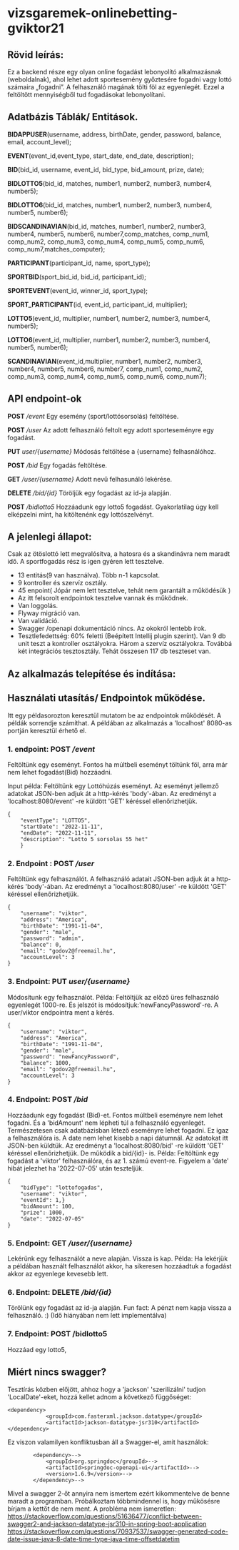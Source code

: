 # vizsgaremek-onlinebetting-gviktor21

## Rövid leírás:
Ez a backend része egy olyan online fogadást lebonyolító alkalmazásnak (weboldalnak), ahol lehet adott sportesemény győztesére fogadni vagy lottó számaira „fogadni”. A felhasználó magának tölti föl az egyenlegét. Ezzel a feltöltött mennyiségből tud fogadásokat lebonyolítani.

## Adatbázis Táblák/ Entitások. 

<b>BIDAPPUSER</b>(username, address, birthDate, gender, password, balance, email, account_level);

<b>EVENT</b>(event_id,event_type, start_date, end_date, description);

<b>BID</b>(bid_id, username, event_id, bid_type, bid_amount, prize, date);

<b>BIDLOTTO5</b>(bid_id, matches, number1, number2, number3, number4, number5);

<b>BIDLOTTO6</b>(bid_id, matches, number1, number2, number3, number4, number5, number6);

<b>BIDSCANDINAVIAN</b>(bid_id, matches, number1, number2, number3, number4, number5, number6, number7,comp_matches, comp_num1, comp_num2, comp_num3, comp_num4, comp_num5, comp_num6, comp_num7,matches_computer);

<b>PARTICIPANT</b>(participant_id, name, sport_type);

<b>SPORTBID</b>(sport_bid_id, bid_id, participant_id);

<b>SPORTEVENT</b>(event_id, winner_id, sport_type);

<b>SPORT_PARTICIPANT</b>(id, event_id, participant_id, multiplier);

<b>LOTTO5</b>(event_id, multiplier, number1, number2, number3, number4, number5);

<b>LOTTO6</b>(event_id, multiplier, number1, number2, number3, number4, number5, number6);

<b>SCANDINAVIAN</b>(event_id,multiplier, number1, number2, number3, number4, number5, number6, number7, comp_num1, comp_num2, comp_num3, comp_num4, comp_num5, comp_num6, comp_num7);

## API endpoint-ok

<b>POST</b> */event* Egy esemény (sport/lottósorsolás) feltöltése.

<b>POST</b> */user* Az adott felhasználó feltolt egy adott sporteseményre egy fogadást.

<b>PUT</b> *user/{username}* Módosás feltöltése a {username} felhasnálóhoz.

<b>POST</b> */bid* Egy fogadás feltöltése. 

 <b>GET</b> */user/{username}* Adott nevű felhasunáló lekérése.

 <b>DELETE</b> */bid/{id}* Töröljük egy fogadást az id-ja alapján.

<b>POST</b> */bidlotto5* Hozzáadunk egy lotto5 fogadást. Gyakorlatilag úgy kell elképzelni mint, ha kitöltenénk egy lottószelvényt.

## A jelenlegi állapot:
Csak az ötöslottó lett megvalósítva, a hatosra és a skandinávra nem maradt idő. A sportfogadás rész is igen gyéren lett tesztelve.
- 13 entitás(9 van használva). Több n-1 kapcsolat.
- 9 kontroller és szervíz osztály.
- 45 enpoint( Jópár nem lett tesztelve, tehát nem garantált a működésük )
- Az itt felsorolt endpointok tesztelve vannak és működnek.
- Van loggolás.
- Flyway migráció van.
- Van validáció.
- Swagger /openapi dokumentáció nincs. Az okokról lentebb írok.
- Tesztlefedettség: 60% feletti (Beépített Intellij plugin szerint). Van 9 db unit teszt a kontroller osztályokra. Három a szervíz osztályokra. Továbbá két integrációs tesztosztály. Tehát összesen 117 db teszteset van.

## Az alkalmazás telepítése és indítása:


## Használati utasítás/ Endpointok működése.
Itt egy példasorozton keresztül mutatom be az endpointok működését. A példák sorrendje számíthat. A példában az alkalmazás a 'localhost' 8080-as portján keresztül érhető el.

### 1. endpoint: <b>POST</b> */event*
Feltöltünk egy eseményt. Fontos ha múltbeli eseményt töltünk föl, arra már nem lehet fogadást(Bid) hozzáadni.

Input példa: Feltöltünk egy Lottóhúzás eseményt. Az eseményt jellemző adatokat JSON-ben adjuk át a http-kérés 'body'-ában. Az eredményt a 'localhost:8080/event' -re küldött 'GET' kéréssel ellenőrizhetjük. 
```
{
    "eventType": "LOTTO5",
    "startDate": "2022-11-11",
    "endDate": "2022-11-11",
    "description": "Lotto 5 sorsolas 55 het"
    }
```
### 2. Endpoint : <b>POST</b> */user*
Feltöltünk egy felhasználót. A felhasználó adatait JSON-ben adjuk át a http-kérés 'body'-ában. Az eredményt a 'localhost:8080/user' -re küldött 'GET' kéréssel ellenőrizhetjük. 

```
{
    "username": "viktor",
    "address": "America",
    "birthDate": "1991-11-04",
    "gender": "male",
    "password": "admin",
    "balance": 0,
    "email": "godov2@freemail.hu",
    "accountLevel": 3
}
```

### 3. Endpoint: <b>PUT</b> *user/{username}* 
Módosítunk egy felhasználót.
Példa: Feltöltjük az előző üres felhasználó egyenlegét 1000-re. És jelszót is módosítjuk:'newFancyPassword'-re.
A user/viktor endpointra ment a kérés.
```
{
    "username": "viktor",
    "address": "America",
    "birthDate": "1991-11-04",
    "gender": "male",
    "password": "newFancyPassword",
    "balance": 1000,
    "email": "godov2@freemail.hu",
    "accountLevel": 3
}
```

### 4. Endpoint: <b>POST</b> */bid*
Hozzáadunk egy fogadást (Bid)-et. Fontos múltbeli eseményre nem lehet fogadni. És a 'bidAmount' nem lépheti túl a felhasználó egyenlegét. Természetesen csak adatbázisban létező eseményre lehet fogadni. Ez igaz a felhasználóra is. A date nem lehet kisebb a napi dátumnál. Az adatokat itt JSON-ben küldtük.
 Az eredményt a 'localhost:8080/bid' -re küldött 'GET' kéréssel ellenőrizhetjük. De működik a bid/{id}- is.
Példa: Feltöltünk egy fogadást a 'viktor' felhasználóra, és az 1. számú event-re. Figyelem a 'date' hibát jelezhet ha '2022-07-05' után teszteljük.
```
{
    "bidType": "lottofogadas",
    "username": "viktor",
    "eventId": 1,}
    "bidAmount": 100,
    "prize": 1000,
    "date": "2022-07-05"
}
```

### 5. Endpoint: <b>GET</b> */user/{username}*
Lekérünk egy felhasználót a neve alapján. Vissza is kap.
Példa: Ha lekérjük a példában használt felhasználót akkor, ha sikeresen hozzáadtuk a fogadást akkor az egyenlege kevesebb lett.
### 6. Endpoint: <b>DELETE</b> */bid/{id}*
Törölünk egy fogadást az id-ja alapján.
Fun fact: A pénzt nem kapja vissza a felhasználó. :) (Idő hiányában nem lett implementálva)
### 7. Endpoint: <b>POST</b> /bidlotto5
Hozzáad egy lotto5,

## Miért nincs swagger?

Tesztírás közben előjött, ahhoz hogy a 'jackson' 'szerilizálni' tudjon 'LocalDate'-eket, hozzá kellet adnom a következő függőséget:

```
<dependency>
			<groupId>com.fasterxml.jackson.datatype</groupId>
			<artifactId>jackson-datatype-jsr310</artifactId>
</dependency>
```

Ez viszon  valamilyen konfliktusban áll a Swagger-el, amit használok:
```
        <dependency>-->
			<groupId>org.springdoc</groupId>-->
			<artifactId>springdoc-openapi-ui</artifactId>-->
			<version>1.6.9</version>-->
		</dependency>-->
```
Mivel a swagger 2-őt annyira nem ismertem ezért kikommentelve de benne maradt a programban. Próbálkoztam többmindennel is, hogy műkösésre bírjam a kettőt de nem ment.  A probléma nem ismeretlen:
https://stackoverflow.com/questions/51636477/conflict-between-swagger2-and-jackson-datatype-jsr310-in-spring-boot-application
https://stackoverflow.com/questions/70937537/swagger-generated-code-date-issue-java-8-date-time-type-java-time-offsetdatetim
